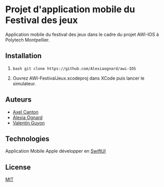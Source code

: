 # Projet d'application mobile du Festival des jeux

Application mobile du festival des jeux dans le cadre du projet AWI-IOS à Polytech Montpellier.

## Installation

1. ```bash git clone https://github.com/Alexiaognard/awi-IOS ```

2. Ouvrez AWI-FestivalJeux.xcodeproj dans XCode puis lancer le simulateur.

## Auteurs

* [Axel Canton](https://github.com/AxelCanton)
* [Alexia Ognard](https://github.com/Alexiaognard)
* [Valentin Guyon](https://github.com/V2i)

## Technologies

Application Mobile Apple développer en [SwiftUI](https://developer.apple.com/xcode/swiftui/)

## License

[MIT](https://choosealicense.com/licenses/mit/)
